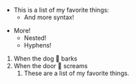 * This is a list of my favorite things:
  * And more syntax!
- More!
  - Nested!
  - Hyphens!
1. When the dog :dog: barks
2. When the door :door: screams
   1. These are a list of my favorite things.
